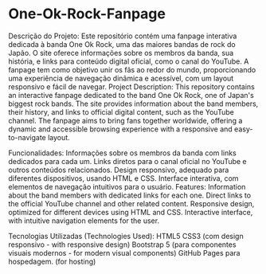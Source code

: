 # One-Ok-Rock-Fanpage
Descrição do Projeto:
Este repositório contém uma fanpage interativa dedicada à banda One Ok Rock, uma das maiores bandas de rock do Japão. O site oferece informações sobre os membros da banda, sua história, e links para conteúdo digital oficial, como o canal do YouTube. A fanpage tem como objetivo unir os fãs ao redor do mundo, proporcionando uma experiência de navegação dinâmica e acessível, com um layout responsivo e fácil de navegar.
Project Description:
This repository contains an interactive fanpage dedicated to the band One Ok Rock, one of Japan's biggest rock bands. The site provides information about the band members, their history, and links to official digital content, such as the YouTube channel. The fanpage aims to bring fans together worldwide, offering a dynamic and accessible browsing experience with a responsive and easy-to-navigate layout.


Funcionalidades:
Informações sobre os membros da banda com links dedicados para cada um.
Links diretos para o canal oficial no YouTube e outros conteúdos relacionados.
Design responsivo, adequado para diferentes dispositivos, usando HTML e CSS.
Interface interativa, com elementos de navegação intuitivos para o usuário.
Features:
Information about the band members with dedicated links for each one.
Direct links to the official YouTube channel and other related content.
Responsive design, optimized for different devices using HTML and CSS.
Interactive interface, with intuitive navigation elements for the user.

Tecnologias Utilizadas (Technologies Used):
HTML5
CSS3 (com design responsivo - with responsive design)
Bootstrap 5 (para componentes visuais modernos - for modern visual components)
GitHub Pages para hospedagem. (for hosting)
